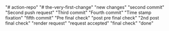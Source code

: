 "# action-repo" 
"# the-very-first-change"
"new changes"
"second commit"
"Second push request"
"Third commit"
"Fourth commit"
"Time stamp fixation"
"fifth commit"
"Pre final check"
"post pre final check"
"2nd post final check"
"render request"
"request accepted"
"final check"
"done"